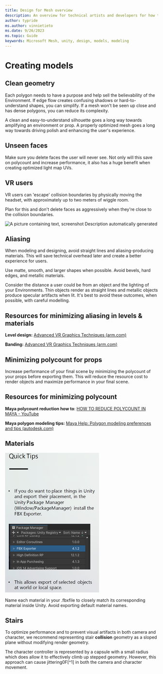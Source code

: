 ```yaml
---
title: Design for Mesh overview
description: An overview for technical artists and developers for how to design for Mesh.
author: typride
ms.author: vinnietieto
ms.date: 9/26/2023
ms.topic: Guide
keywords: Microsoft Mesh, unity, design, models, modeling
---
```


# Creating models

## Clean geometry

Each polygon needs to have a purpose and help sell the believability of
the Environment. If edge flow creates confusing shadows or
hard-to-understand shapes, you can simplify. If a mesh won't be seen up
close and has dense polygons, you can reduce its complexity.

A clean and easy-to-understand silhouette goes a long way towards
amplifying an environment or prop. A properly optimized mesh goes a long
way towards driving polish and enhancing the user's experience.

## Unseen faces

Make sure you delete faces the user will never see. Not only will this
save on polycount and increase performance, it also has a huge benefit
when creating optimized light map UVs.

## VR users

VR users can 'escape' collision boundaries by physically moving the
headset, with approximately up to two meters of wiggle room.

Plan for this and don't delete faces as aggressively when they're close
to the collision boundaries.

![A picture containing text, screenshot Description automatically
generated](../../media/3d-design-performance-guide/image012.png)

## Aliasing 

When modeling and designing, avoid straight lines and aliasing-producing
materials. This will save technical overhead later and create a better
experience for users.

Use matte, smooth, and larger shapes when possible. Avoid bevels, hard
edges, and metallic materials.

Consider the distance a user could be from an object and the lighting of
your Environments. Thin objects render as straight lines and metallic
objects produce specular artifacts when lit. It's best to avoid these
outcomes, when possible, with careful modelling.

## Resources for minimizing aliasing in levels & materials

**Level design:** [Advanced VR Graphics Techniques
(arm.com)](https://developer.arm.com/documentation/102073/0100/Level-design)

**Banding:** [Advanced VR Graphics Techniques
(arm.com)](https://developer.arm.com/documentation/102073/0100/Banding)

## Minimizing polycount for props

Increase performance of your final scene by minimizing the polycount of
your props before exporting them. This will reduce the resource cost to
render objects and maximize performance in your final scene.

## Resources for minimizing polycount

**Maya polycount reduction how to**: [HOW TO REDUCE POLYCOUNT IN MAYA -
YouTube](https://www.youtube.com/watch?v=xWYEXj_Cemc)

**Maya polygon modeling tips:** [Maya Help: Polygon modeling preferences
and tips
(autodesk.com)](https://help.autodesk.com/view/MAYAUL/2016/ENU/?guid=GUID-4A9B7918-06B9-4BDD-80DE-DD6D756B09B3)

## Materials

![___](../../media/3d-design-performance-guide/image013.png) 

Name each material in your .fbxfile to
closely match its corresponding material inside Unity. Avoid exporting
default material names.

## Stairs

To optimize performance and to prevent visual artifacts in both camera
and character, we recommend representing stair **collision** geometry as
a sloped plane without modifying render geometry.

The character controller is represented by a capsule with a small radius
which does allow it to effectively climb up stepped geometry. However,
this approach can cause jittering0F[^1] in both the camera and character
movement.
